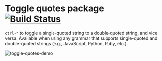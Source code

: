 # Toggle quotes package [![Build Status](https://travis-ci.org/atom/toggle-quotes?branch=master)](https://travis-ci.org/atom/toggle-quotes)

`ctrl-"` to toggle a single-quoted string to a double-quoted string, and vice
versa. Available when using any grammar that supports single-quoted and
double-quoted strings (e.g., JavaScript, Python, Ruby, etc.).

![toggle-quotes-demo](https://f.cloud.github.com/assets/2988/1764634/c1098d1e-6729-11e3-88f4-73cc336c0173.gif)
